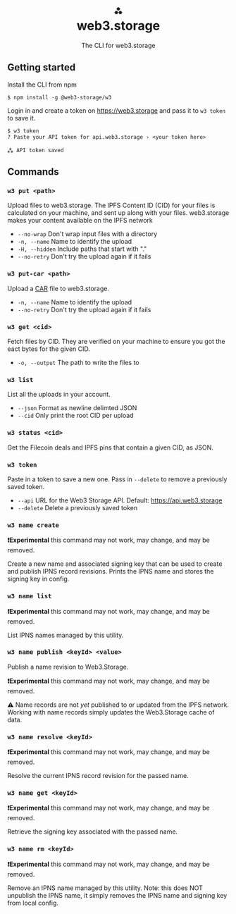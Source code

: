 <h1 align="center">⁂<br/>web3.storage</h1>
<p align="center">The CLI for web3.storage</p>

## Getting started 

Install the CLI from npm 

```console
$ npm install -g @web3-storage/w3
```

Login in and create a token on https://web3.storage and pass it to `w3 token` to save it.

```console
$ w3 token
? Paste your API token for api.web3.storage › <your token here>

⁂ API token saved
```

## Commands

### `w3 put <path>`

Upload files to web3.storage. The IPFS Content ID (CID) for your files is calculated on your machine, and sent up along with your files. web3.storage makes your content available on the IPFS network

- `--no-wrap` Don't wrap input files with a directory
- `-n, --name` Name to identify the upload
- `-H, --hidden` Include paths that start with "."
- `--no-retry` Don't try the upload again if it fails

### `w3 put-car <path>`

Upload a [CAR](https://ipld.io/specs/transport/car/carv1/) file to web3.storage.

- `-n, --name` Name to identify the upload
- `--no-retry` Don't try the upload again if it fails

### `w3 get <cid>`

Fetch files by CID. They are verified on your machine to ensure you got the eact bytes for the given CID.

- `-o, --output` The path to write the files to

### `w3 list`

List all the uploads in your account.

- `--json` Format as newline delimted JSON
- `--cid` Only print the root CID per upload

### `w3 status <cid>`

Get the Filecoin deals and IPFS pins that contain a given CID, as JSON.

### `w3 token`

Paste in a token to save a new one. Pass in `--delete` to remove a previously saved token.

- `--api` URL for the Web3 Storage API. Default: https://api.web3.storage
- `--delete` Delete a previously saved token

### `w3 name create`

**❗️Experimental** this command may not work, may change, and may be removed.

Create a new name and associated signing key that can be used to create and publish IPNS record revisions. Prints the IPNS name and stores the signing key in config.

### `w3 name list`

**❗️Experimental** this command may not work, may change, and may be removed.

List IPNS names managed by this utility.

### `w3 name publish <keyId> <value>`

Publish a name revision to Web3.Storage.

**❗️Experimental** this command may not work, may change, and may be removed.

⚠️ Name records are not _yet_ published to or updated from the IPFS network.
Working with name records simply updates the Web3.Storage cache of data.

### `w3 name resolve <keyId>`

**❗️Experimental** this command may not work, may change, and may be removed.

Resolve the current IPNS record revision for the passed name.

### `w3 name get <keyId>`

**❗️Experimental** this command may not work, may change, and may be removed.

Retrieve the signing key associated with the passed name.

### `w3 name rm <keyId>`

**❗️Experimental** this command may not work, may change, and may be removed.

Remove an IPNS name managed by this utility. Note: this does NOT unpublish the IPNS name, it simply removes the IPNS name and signing key from local config.
